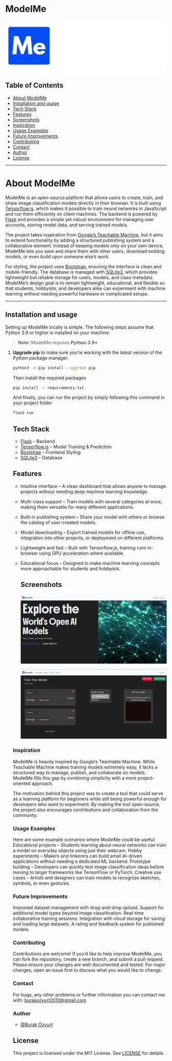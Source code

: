 
# ModelMe




![Logo](screenshots/logo.png)

## Table of Contents
- [About ModelMe](#about-modelme)
- [Installation and usage](#installation-and-usage)
- [Tech Stack](#tech-stack)
- [Features](#features)
- [Screenshots](#screenshots)
- [Inspiration](#inspiration)
- [Usage Examples](#usage-examples)
- [Future Improvements](#future-improvements)
- [Contributing](#contributing)
- [Contact](#contact)
- [Author](#author)
- [License](#license)

---
# About ModelMe

ModelMe is an open-source platform that allows users to create, train, and share image classification models directly in their browser. It is built using [Tensorflow.js](https://www.tensorflow.org/js), which makes it possible to train neural networks in JavaScript and run them efficiently on client machines. The backend is powered by [Flask](https://flask.palletsprojects.com/) and provides a simple yet robust environment for managing user accounts, storing model data, and serving trained models.

The project takes inspiration from [Google’s Teachable Machine](https://teachablemachine.withgoogle.com/), but it aims to extend functionality by adding a structured publishing system and a collaborative element. Instead of keeping models only on your own device, ModelMe lets you save and share them with other users, download existing models, or even build upon someone else’s work.

For styling, the project uses [Bootstrap](https://getbootstrap.com), ensuring the interface is clean and mobile-friendly. The database is managed with [SQLite3](https://sqlite.org/), which provides lightweight but reliable storage for users, models, and class metadata. ModelMe’s design goal is to remain lightweight, educational, and flexible so that students, hobbyists, and developers alike can experiment with machine learning without needing powerful hardware or complicated setups.

---
## Installation and usage

Setting up ModelMe locally is simple. The following steps assume that Python 3.9 or higher is installed on your machine:

> **Note**: ModelMe requires **Python 3.9+**

1. **Upgrade pip** to make sure you’re working with the latest version of the Python package manager:
   ```bash
   python3 -m pip install --upgrade pip
   ```
   Then install the required packages
    ```bash
    pip install -r requirements.txt
    ```
   And finally, you can run the project by simply following this  command in your project folder

    ```bash
    flask run
    ```
    ## Tech Stack
    - [Flask](https://flask.palletsprojects.com/) – Backend
    - [Tensorflow.js](https://www.tensorflow.org/js) – Model Training & Prediction
    - [Bootstrap](https://getbootstrap.com) – Frontend Styling
    - [SQLite3](https://sqlite.org/) – Database

    ## Features

    - Intuitive interface – A clean dashboard that allows anyone to manage projects without needing deep machine learning knowledge.

    - Multi-class support – Train models with several categories at once, making them versatile for many different applications.

    - Built-in publishing system – Share your model with others or browse the catalog of user-created models.

    - Model downloading – Export trained models for offline use, integration into other projects, or deployment on different platforms.

    - Lightweight and fast – Built with Tensorflow.js, training runs in-browser using GPU acceleration where available.

    - Educational focus – Designed to make machine learning concepts more approachable for students and hobbyists.



       ## Screenshots

       ![App Screenshot](screenshots/screenshot1.png)

       ![App Screenshot](screenshots/screenshot2.png)


     ### Inspiration
     ModelMe is heavily inspired by Google’s Teachable Machine. While Teachable Machine makes training models extremely easy, it lacks a structured way to              manage, publish, and collaborate on models. ModelMe fills this gap by combining simplicity with a more project-oriented approach.

     The motivation behind this project was to create a tool that could serve as a learning platform for beginners while still being powerful enough for                developers who want to experiment. By making the tool open-source, the project also encourages contributions and collaboration from the community.

     ### Usage Examples
     Here are some example scenarios where ModelMe could be useful:
     Educational projects – Students learning about neural networks can train a model on everyday objects using just their webcam.
     Hobby experiments – Makers and tinkerers can build small AI-driven applications without needing a dedicated ML backend.
     Prototype building – Developers can quickly test image classification ideas before moving to larger frameworks like TensorFlow or PyTorch.
     Creative use cases – Artists and designers can train models to recognize sketches, symbols, or even gestures.

     ### Future Improvements
     Improved dataset management with drag-and-drop upload.
     Support for additional model types beyond image classification.
     Real-time collaborative training sessions.
     Integration with cloud storage for saving and loading large datasets.
     A rating and feedback system for published models.
     ### Contributing
     Contributions are welcome! If you’d like to help improve ModelMe, you can fork the repository, create a new branch, and submit a pull request. Please ensure       your changes are well-documented and tested. For major changes, open an issue first to discuss what you would like to change.
     ### Contact
     For bugs, any other problems or further information you can contact me with: burakozyurt2010@gmail.com
     ### Author
     - [@Burak Özyurt](https://www.github.com/Burak-Ozyurt-17)

     ## License
     This project is licensed under the MIT License. See [LICENSE](LICENSE) for details.

